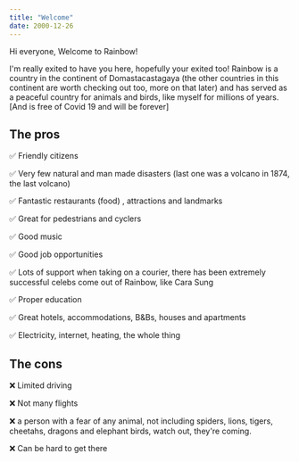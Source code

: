 ```yaml
---
title: "Welcome" 
date: 2000-12-26
---
```


Hi everyone, 
Welcome to Rainbow!

I'm really exited to have you here, hopefully your exited too!
Rainbow is a country in the continent of Domastacastagaya (the other countries in this continent are worth checking out too, more on that later)
and has served as a peaceful country for animals and birds, like myself for millions of years. 
[And is free of Covid 19 and will be forever] 

## The pros

✅ Friendly citizens

✅ Very few natural and man made disasters (last one was a volcano in 1874, the last volcano) 

✅ Fantastic restaurants (food) , attractions and landmarks

✅ Great for pedestrians and cyclers

✅ Good music

✅ Good job opportunities 

✅ Lots of support when  taking on a courier, there has been extremely successful celebs come
  out of Rainbow, like Cara Sung 

✅ Proper education 

✅ Great hotels, accommodations, B&Bs, houses and apartments

✅ Electricity, internet, heating, the whole thing 

## The cons

❌ Limited driving

❌ Not many flights

❌  a person with a fear of any animal, not including spiders, lions, tigers, cheetahs, dragons and elephant birds, watch out, they're coming. 

❌ Can be hard to get there
